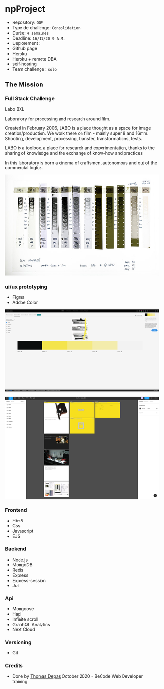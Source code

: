 # npProject

- Repository: `OOP`
- Type de challenge:  `Consolidation`
- Durée: `4 semaines`
- Deadline: `16/11/20 9 A.M.`
- Déploiement :
- Github page
- Heroku
- Heroku + remote DBA
- self-hosting
- Team challenge :  `solo`

## The Mission

### Full Stack Challenge

Labo BXL

Laboratory for processing and research around film.

Created in February 2006, LABO is a place thought as a space for image creation/production. We work there on film - mainly super 8 and 16mm. Shooting, development, processing, transfer, transformations, tests.

LABO is a toolbox, a place for research and experimentation, thanks to the sharing of knowledge and the exchange of know-how and practices.

In this laboratory is born a cinema of craftsmen, autonomous and out of the commercial logics.

<p align="center">
  <img src="LaboBXL/frontend/public/images/lab.jpeg" alt="Labo BXL"/>
</p>

### ui/ux prototyping
 
- Figma
- Adobe Color 

<p align="center">
  <img src="LaboBXL/frontend/public/ref/ref1.png" alt="Labo BXL"/>
</p>

<p align="center">
  <img src="LaboBXL/frontend/public/ref/figma.png" alt="Labo BXL"/>
</p>

### Frontend 

- Htm5
- Css
- Javascript
- EJS

### Backend 

- Node.js 
- MongoDB
- Redis
- Express 
- Express-session
- Joi

### Api

- Mongoose
- Hapi
- Infinite scroll
- GraphQL Analytics
- Next Cloud 

### Versioning

- Git 

### Credits 

- Done by [Thomas Depas](https://github.com/Thdepas) October 2020 - BeCode Web Developer training
